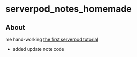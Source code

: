 # serverpod_notes_homemade
## About
me hand-working [the first serverpod tutorial](https://docs.serverpod.dev/tutorials/first-app)
* added update note code
